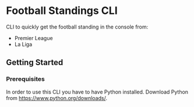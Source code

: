 # Football Standings CLI
CLI to quickly get the football standing in the console from:
* Premier League
* La Liga

## Getting Started
### Prerequisites
In order to use this CLI you have to have Python installed. Download Python from https://www.python.org/downloads/.

